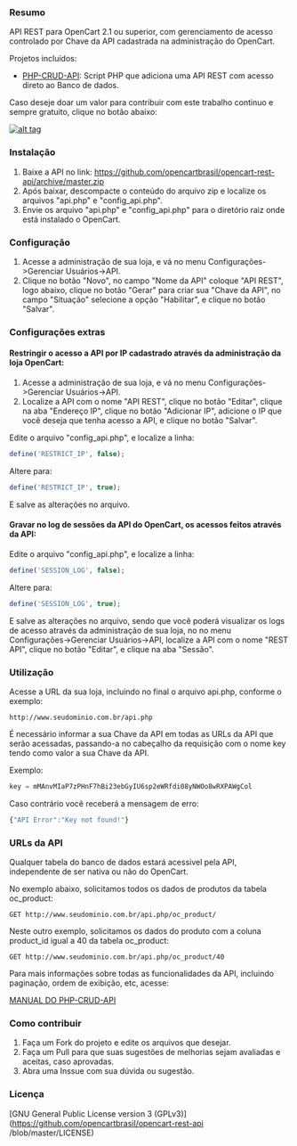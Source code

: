 ### Resumo

API REST para OpenCart 2.1 ou superior, com gerenciamento de acesso controlado por Chave da API cadastrada na administração do OpenCart.

Projetos incluídos:

  - [PHP-CRUD-API](https://github.com/mevdschee/php-crud-api): Script PHP que adiciona uma API REST com acesso direto ao Banco de dados.

Caso deseje doar um valor para contribuir com este trabalho continuo e sempre gratuito, clique no botão abaixo:

[![alt tag](https://www.paypalobjects.com/pt_BR/BR/i/btn/btn_donateCC_LG.gif)](https://www.paypal.com/cgi-bin/webscr?cmd=_s-xclick&hosted_button_id=7G9TR9PXS6G5J)

### Instalação

 1. Baixe a API no link: https://github.com/opencartbrasil/opencart-rest-api/archive/master.zip
 2. Após baixar, descompacte o conteúdo do arquivo zip e localize os arquivos "api.php" e "config_api.php".
 3. Envie os arquivo "api.php" e "config_api.php" para o diretório raiz onde está instalado o OpenCart.
 
### Configuração

 1. Acesse a administração de sua loja, e vá no menu Configurações->Gerenciar Usuários->API.
 2. Clique no botão "Novo", no campo "Nome da API" coloque "API REST", logo abaixo, clique no botão "Gerar" para criar sua "Chave da API", no campo "Situação" selecione a opção "Habilitar", e clique no botão "Salvar".
 
### Configurações extras

#### Restringir o acesso a API por IP cadastrado através da administração da loja OpenCart:

 1. Acesse a administração de sua loja, e vá no menu Configurações->Gerenciar Usuários->API.
 2. Localize a API com o nome "API REST", clique no botão "Editar", clique na aba "Endereço IP", clique no botão "Adicionar IP", adicione o IP que você deseja que tenha acesso a API, e clique no botão "Salvar".
 
Edite o arquivo "config_api.php", e localize a linha:

```php
define('RESTRICT_IP', false);
```

Altere para:

```php
define('RESTRICT_IP', true);
```

E salve as alterações no arquivo.

#### Gravar no log de sessões da API do OpenCart, os acessos feitos através da API:

Edite o arquivo "config_api.php", e localize a linha:

```php
define('SESSION_LOG', false);
```

Altere para:

```php
define('SESSION_LOG', true);
```

E salve as alterações no arquivo, sendo que você poderá visualizar os logs de acesso através da administração de sua loja, no no menu Configurações->Gerenciar Usuários->API, localize a API com o nome "REST API", clique no botão "Editar", e clique na aba "Sessão".

### Utilização

Acesse a URL da sua loja, incluindo no final o arquivo api.php, conforme o exemplo:

```http
http://www.seudominio.com.br/api.php
```

É necessário informar a sua Chave da API em todas as URLs da API que serão acessadas, passando-a no cabeçalho da requisição com o nome key tendo como valor a sua Chave da API.

Exemplo:

```js
key = mMAnvMIaP7zPHnF7hBi23ebGyIU6sp2eWRfdi08yNWOo8wRXPAWgCol
```

Caso contrário você receberá a mensagem de erro:

```js
{"API Error":"Key not found!"}
```

### URLs da API

Qualquer tabela do banco de dados estará acessivel pela API, independente de ser nativa ou não do OpenCart.

No exemplo abaixo, solicitamos todos os dados de produtos da tabela oc_product:

```http
GET http://www.seudominio.com.br/api.php/oc_product/
```

Neste outro exemplo, solicitamos os dados do produto com a coluna product_id igual a 40 da tabela oc_product:

```http
GET http://www.seudominio.com.br/api.php/oc_product/40
```

Para mais informações sobre todas as funcionalidades da API, incluindo paginação, ordem de exibição, etc, acesse:

[MANUAL DO PHP-CRUD-API](https://github.com/mevdschee/php-crud-api/blob/master/README.md)

### Como contribuir

 1. Faça um Fork do projeto e edite os arquivos que desejar.
 2. Faça um Pull para que suas sugestões de melhorias sejam avaliadas e aceitas, caso aprovadas.
 3. Abra uma Inssue com sua dúvida ou sugestão.

### Licença

[GNU General Public License version 3 (GPLv3)](https://github.com/opencartbrasil/opencart-rest-api
/blob/master/LICENSE)
